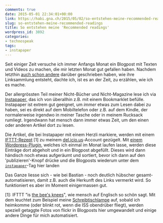 ```yaml
---
comments: true
date: 2015-05-01 22:34:01+00:00
link: https://habi.gna.ch/2015/05/02/so-entstehen-meine-recommended-readings/
slug: so-entstehen-meine-recommended-readings
title: So entstehen meine 'Recommended readings'
wordpress_id: 3892
categories:
- technospeak
tags:
- instapaper
---
```


Seit einiger Zeit versuche ich immer Anfangs Monat ein Blogpost mit Texten und Videos zu machen, die mir letzten Monat gut gefallen haben.
Nachdem letzthin [auch schon andere](https://blog.dasrecht.net/2015/04/19/angelesen-16) darüber geschrieben haben, wie ihre Linksammlung entsteht, dachte ich, ist es an der Zeit, zu erzählen, wie ich es mache.

Der allergrössten Teil meiner Nicht-Bücher und Nicht-Magazine lese ich via [Instapaper](https://www.instapaper.com), das ich von überallhin z.B. mit einem Bookmarklet befülle.
Instapaper ist extrem gut geeignet, um _immer_ etwas zum Lesen dabei zu haben, sei es direkt auf dem Mobiltelefon oder z.B. auf dem Kindle, der normalerweise irgendwo in meiner Tasche oder in meinem Rucksack rumliegt.
Irgendwann hat mensch dann immer etwas Zeit, um den einen oder anderen Artikel dort zu lesen.

Die Artikel, die bei Instapaper mit einem Herzli markiere, werden mit einem [IFTTT-Rezept](https://ifttt.com/recipes/285780-post-liked-instapaper-stuff-to-del-icio-us) [1] zu meinem [del.icio.us](https://delicious.com/habi)-Account gezügelt.
Mit [einem Wordpress-Plugin](https://wordpress.org/plugins/delicious-curator/), welches ich einmal im Monat laufen lasse, werden diese Einträge dort abgeholt und in ein Blogpost abgefüllt.
Dieses wird dann händisch noch etwas aufgeräumt und sortiert, bevor ich dann auf den 'publizieren'-Knopf drücke und die Blogposts wiederum unter dem [`instapaper`](https://habi.gna.ch/tag/instapaper/)-Tag hier landen

Das Ganze liesse sich - wie bei Bastian - noch deutlich hübscher gesamt-automatisieren, damit z.B. auch die Herkunft des Links vermerkt wird.
So funktioniert es aber im Moment einigermassen gut.

[1]: IFTTT "is [the bee's knees](http://www.urbandictionary.com/define.php?term=Bee%27s+Knees)", wie mensch auf Englisch so schön sagt. Mit dem leuchtet zum Beispiel meine [Schreibtischlampe](http://www.lifx.com) auf, sobald ich heimkomme (oder blinkt rot, wenn die ISS obendrüber fliegt), werden speziell getaggte Fotos von flickr in Blogposts hier umgewandelt und einige andere Dinge für mich automatisiert.
